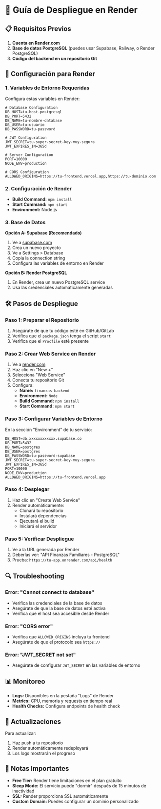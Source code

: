 # 🚀 Guía de Despliegue en Render

## 📋 Requisitos Previos

1. **Cuenta en Render.com**
2. **Base de datos PostgreSQL** (puedes usar Supabase, Railway, o Render PostgreSQL)
3. **Código del backend en un repositorio Git**

## 🔧 Configuración para Render

### 1. Variables de Entorno Requeridas

Configura estas variables en Render:

```env
# Database Configuration
DB_HOST=tu-host-postgresql
DB_PORT=5432
DB_NAME=tu-nombre-database
DB_USER=tu-usuario
DB_PASSWORD=tu-password

# JWT Configuration
JWT_SECRET=tu-super-secret-key-muy-segura
JWT_EXPIRES_IN=365d

# Server Configuration
PORT=10000
NODE_ENV=production

# CORS Configuration
ALLOWED_ORIGINS=https://tu-frontend.vercel.app,https://tu-dominio.com
```

### 2. Configuración de Render

- **Build Command:** `npm install`
- **Start Command:** `npm start`
- **Environment:** Node.js

### 3. Base de Datos

**Opción A: Supabase (Recomendado)**
1. Ve a [supabase.com](https://supabase.com)
2. Crea un nuevo proyecto
3. Ve a Settings > Database
4. Copia la connection string
5. Configura las variables de entorno en Render

**Opción B: Render PostgreSQL**
1. En Render, crea un nuevo PostgreSQL service
2. Usa las credenciales automáticamente generadas

## 🛠️ Pasos de Despliegue

### Paso 1: Preparar el Repositorio

1. Asegúrate de que tu código esté en GitHub/GitLab
2. Verifica que el `package.json` tenga el script `start`
3. Verifica que el `Procfile` esté presente

### Paso 2: Crear Web Service en Render

1. Ve a [render.com](https://render.com)
2. Haz clic en "New +"
3. Selecciona "Web Service"
4. Conecta tu repositorio Git
5. Configura:
   - **Name:** `finanzas-backend`
   - **Environment:** `Node`
   - **Build Command:** `npm install`
   - **Start Command:** `npm start`

### Paso 3: Configurar Variables de Entorno

En la sección "Environment" de tu servicio:

```env
DB_HOST=db.xxxxxxxxxxxx.supabase.co
DB_PORT=5432
DB_NAME=postgres
DB_USER=postgres
DB_PASSWORD=tu-password-supabase
JWT_SECRET=tu-super-secret-key-muy-segura
JWT_EXPIRES_IN=365d
PORT=10000
NODE_ENV=production
ALLOWED_ORIGINS=https://tu-frontend.vercel.app
```

### Paso 4: Desplegar

1. Haz clic en "Create Web Service"
2. Render automáticamente:
   - Clonará tu repositorio
   - Instalará dependencias
   - Ejecutará el build
   - Iniciará el servidor

### Paso 5: Verificar Despliegue

1. Ve a la URL generada por Render
2. Deberías ver: "API Finanzas Familiares - PostgreSQL"
3. Prueba: `https://tu-app.onrender.com/api/health`

## 🔍 Troubleshooting

### Error: "Cannot connect to database"
- Verifica las credenciales de la base de datos
- Asegúrate de que la base de datos esté activa
- Verifica que el host sea accesible desde Render

### Error: "CORS error"
- Verifica que `ALLOWED_ORIGINS` incluya tu frontend
- Asegúrate de que el protocolo sea `https://`

### Error: "JWT_SECRET not set"
- Asegúrate de configurar `JWT_SECRET` en las variables de entorno

## 📊 Monitoreo

- **Logs:** Disponibles en la pestaña "Logs" de Render
- **Metrics:** CPU, memoria y requests en tiempo real
- **Health Checks:** Configura endpoints de health check

## 🔄 Actualizaciones

Para actualizar:
1. Haz push a tu repositorio
2. Render automáticamente redeployará
3. Los logs mostrarán el progreso

## 🚨 Notas Importantes

- **Free Tier:** Render tiene limitaciones en el plan gratuito
- **Sleep Mode:** El servicio puede "dormir" después de 15 minutos de inactividad
- **SSL:** Render proporciona SSL automáticamente
- **Custom Domain:** Puedes configurar un dominio personalizado
